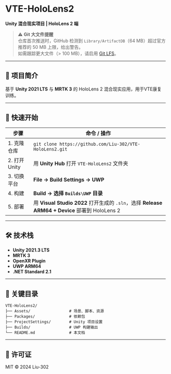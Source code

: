 # VTE-HoloLens2

**Unity 混合现实项目 | HoloLens 2 端**

> ⚠️ **Git 大文件提醒**  
> 仓库首次推送时，GitHub 检测到 `Library/ArtifactDB`（64 MB）超过官方推荐的 50 MB 上限，给出警告。  
> 如需跟踪更大文件（> 100 MB），请启用 [Git LFS](https://git-lfs.github.com)。

---

## 📌 项目简介
基于 **Unity 2021 LTS** 与 **MRTK 3** 的 HoloLens 2 混合现实应用，用于VTE康复训练。

---

## 🚀 快速开始

| 步骤 | 命令 / 操作 |
|---|---|
| 1. 克隆仓库 | `git clone https://github.com/Liu-302/VTE-HoloLens2.git` |
| 2. 打开 Unity | 用 **Unity Hub** 打开 `VTE-HoloLens2` 文件夹 |
| 3. 切换平台 | **File → Build Settings → UWP** |
| 4. 构建 | **Build → 选择 `Builds\UWP` 目录** |
| 5. 部署 | 用 **Visual Studio 2022** 打开生成的 `.sln`，选择 **Release ARM64 + Device** 部署到 HoloLens 2 |

---

## 🛠️ 技术栈
- **Unity 2021.3 LTS**
- **MRTK 3**
- **OpenXR Plugin**
- **UWP ARM64**
- **.NET Standard 2.1**

---

## 📁 关键目录
```
VTE-HoloLens2/
├── Assets/                 # 场景、脚本、资源
├── Packages/               # 依赖包
├── ProjectSettings/        # Unity 项目设置
├── Builds/                 # UWP 构建输出
└── README.md               # 本文档
```

---

## 📄 许可证
MIT © 2024 Liu-302